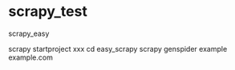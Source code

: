 # scrapy_test
scrapy_easy


scrapy startproject xxx
cd easy_scrapy
scrapy genspider example example.com
